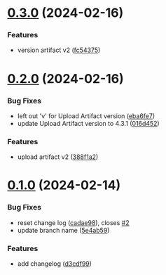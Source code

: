 # [0.3.0](https://github.com/deburg79/greetings-ci/compare/v0.2.0...v0.3.0) (2024-02-16)


### Features

* version artifact v2 ([fc54375](https://github.com/deburg79/greetings-ci/commit/fc543750784965dd1d279c32047ddfca07ea7c13))



# [0.2.0](https://github.com/deburg79/greetings-ci/compare/v0.1.0...v0.2.0) (2024-02-16)


### Bug Fixes

* left out 'v' for Upload Artifact version ([eba6fe7](https://github.com/deburg79/greetings-ci/commit/eba6fe7a8d58f051f68f16b67b8cb54664239107))
* update Upload Artifact version to 4.3.1 ([016d452](https://github.com/deburg79/greetings-ci/commit/016d452f2f1d56a97b7ab157b0b0ad5e2b7bc9c5))


### Features

* upload artifact v2 ([388f1a2](https://github.com/deburg79/greetings-ci/commit/388f1a288469abaf2bcb5d14053f0ed1c2c4d53c))



# [0.1.0](https://github.com/deburg79/greetings-ci/compare/d3cdf997f45b6da0211a20c17c96f1882687e989...v0.1.0) (2024-02-14)


### Bug Fixes

* reset change log ([cadae98](https://github.com/deburg79/greetings-ci/commit/cadae986501dcbf69493a1d2858d5014eb8d7ee6)), closes [#2](https://github.com/deburg79/greetings-ci/issues/2)
* update branch name ([5e4ab59](https://github.com/deburg79/greetings-ci/commit/5e4ab598bf376dce196ce006c91d92cbb0e80f31))


### Features

* add changelog ([d3cdf99](https://github.com/deburg79/greetings-ci/commit/d3cdf997f45b6da0211a20c17c96f1882687e989))



